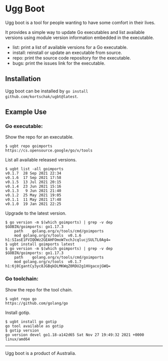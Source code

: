 # Ugg Boot

Ugg boot is a tool for people wanting to have some comfort in their lives.

It provides a simple way to update Go executables and list available versions using module version information embedded in the executable.

- list: print a list of available versions for a Go executable.
- install: reinstall or update an executable from source.
- repo: print the source code repository for the executable.
- bugs: print the issues link for the executable.

## Installation

Ugg boot can be installed by `go install github.com/kortschak/ugbt@latest`.

## Example Use

### Go executable:

Show the repo for an executable.
```
$ ugbt repo goimports
https://cs.opensource.google/go/x/tools
```

List all available released versions.
```
$ ugbt list -all goimports
v0.1.7  28 Sep 2021 22:34
v0.1.6  17 Sep 2021 17:58
v0.1.5  13 Jul 2021 20:15
v0.1.4  23 Jun 2021 15:16
v0.1.3   9 Jun 2021 21:40
v0.1.2  25 May 2021 19:05
v0.1.1  11 May 2021 17:48
v0.1.0  19 Jan 2021 22:25
```

Upgrade to the latest version.
```
$ go version -m $(which goimports) | grep -v dep
$GOBIN/goimports: go1.17.3
	path	golang.org/x/tools/cmd/goimports
	mod	golang.org/x/tools	v0.1.6	h1:SIasE1FVIQOWz2GEAHFOmoW7xchJcqlucjSULTL0Ag4=
$ ugbt install goimports latest
$ go version -m $(which goimports) | grep -v dep
$GOBIN/goimports: go1.17.3
	path	golang.org/x/tools/cmd/goimports
	mod	golang.org/x/tools	v0.1.7	h1:6j8CgantCy3yc8JGBqkDLMKWqZ0RDU2g1HVgacojGWQ=
```

### Go toolchain:

Show the repo for the tool chain.
```
$ ugbt repo go
https://github.com/golang/go
```

Install gotip.
```
$ ugbt install go gotip
go tool available as gotip
$ gotip version
go version devel go1.18-a142d65 Sat Nov 27 19:49:32 2021 +0000 linux/amd64
```
---

Ugg boot is a product of Australia.